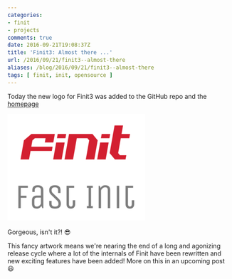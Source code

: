 ```yaml
---
categories:
- finit
- projects
comments: true
date: 2016-09-21T19:08:37Z
title: 'Finit3: Almost there ...'
url: /2016/09/21/finit3--almost-there
aliases: /blog/2016/09/21/finit3--almost-there
tags: [ finit, init, opensource ]
---
```


Today the new logo for Finit3 was added to the GitHub repo and the
[homepage](/finit.html)

![Finit3 logo](/images/finit3.png)

Gorgeous, isn't it?! :sunglasses:

This fancy artwork means we're nearing the end of a long and agonizing
release cycle where a lot of the internals of Finit have been rewritten
and new exciting features have been added!  More on this in an upcoming
post :smiley:
